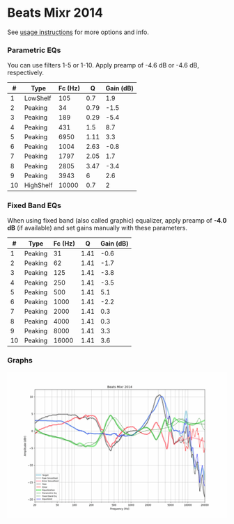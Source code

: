# Beats Mixr 2014
See [usage instructions](https://github.com/jaakkopasanen/AutoEq#usage) for more options and info.

### Parametric EQs
You can use filters 1-5 or 1-10. Apply preamp of -4.6 dB or -4.6 dB, respectively.

|   # | Type      |   Fc (Hz) |    Q |   Gain (dB) |
|-----|-----------|-----------|------|-------------|
|   1 | LowShelf  |       105 | 0.7  |         1.9 |
|   2 | Peaking   |        34 | 0.79 |        -1.5 |
|   3 | Peaking   |       189 | 0.29 |        -5.4 |
|   4 | Peaking   |       431 | 1.5  |         8.7 |
|   5 | Peaking   |      6950 | 1.11 |         3.3 |
|   6 | Peaking   |      1004 | 2.63 |        -0.8 |
|   7 | Peaking   |      1797 | 2.05 |         1.7 |
|   8 | Peaking   |      2805 | 3.47 |        -3.4 |
|   9 | Peaking   |      3943 | 6    |         2.6 |
|  10 | HighShelf |     10000 | 0.7  |         2   |

### Fixed Band EQs
When using fixed band (also called graphic) equalizer, apply preamp of **-4.0 dB** (if available) and set gains manually with these parameters.

|   # | Type    |   Fc (Hz) |    Q |   Gain (dB) |
|-----|---------|-----------|------|-------------|
|   1 | Peaking |        31 | 1.41 |        -0.6 |
|   2 | Peaking |        62 | 1.41 |        -1.7 |
|   3 | Peaking |       125 | 1.41 |        -3.8 |
|   4 | Peaking |       250 | 1.41 |        -3.5 |
|   5 | Peaking |       500 | 1.41 |         5.1 |
|   6 | Peaking |      1000 | 1.41 |        -2.2 |
|   7 | Peaking |      2000 | 1.41 |         0.3 |
|   8 | Peaking |      4000 | 1.41 |         0.3 |
|   9 | Peaking |      8000 | 1.41 |         3.3 |
|  10 | Peaking |     16000 | 1.41 |         3.6 |

### Graphs
![](./Beats%20Mixr%202014.png)
